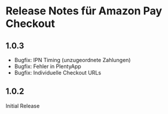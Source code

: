 # Release Notes für Amazon Pay Checkout

## 1.0.3
- Bugfix: IPN Timing (unzugeordnete Zahlungen)
- Bugfix: Fehler in PlentyApp
- Bugfix: Individuelle Checkout URLs

## 1.0.2
Initial Release

